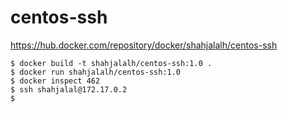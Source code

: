 # centos-ssh

https://hub.docker.com/repository/docker/shahjalalh/centos-ssh

```
$ docker build -t shahjalalh/centos-ssh:1.0 .
$ docker run shahjalalh/centos-ssh:1.0
$ docker inspect 462
$ ssh shahjalal@172.17.0.2
$ 
```